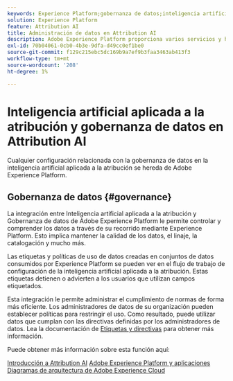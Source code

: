 ```yaml
---
keywords: Experience Platform;gobernanza de datos;inteligencia artificial aplicada a la atribución;temas populares
solution: Experience Platform
feature: Attribution AI
title: Administración de datos en Attribution AI
description: Adobe Experience Platform proporciona varios servicios y herramientas que le permiten controlar con seguridad los datos de experiencia recopilados para cumplir con las prácticas comerciales, las obligaciones legales y el proceso de desarrollo.
exl-id: 70b04061-0cb0-4b3e-9dfa-d49cc0ef1be0
source-git-commit: f129c215ebc5dc169b9a7ef9b3faa3463ab413f3
workflow-type: tm+mt
source-wordcount: '208'
ht-degree: 1%

---
```


# Inteligencia artificial aplicada a la atribución y gobernanza de datos en Attribution AI

Cualquier configuración relacionada con la gobernanza de datos en la inteligencia artificial aplicada a la atribución se hereda de Adobe Experience Platform.

## Gobernanza de datos {#governance}

La integración entre Inteligencia artificial aplicada a la atribución y Gobernanza de datos de Adobe Experience Platform le permite controlar y comprender los datos a través de su recorrido mediante Experience Platform. Esto implica mantener la calidad de los datos, el linaje, la catalogación y mucho más.

Las etiquetas y políticas de uso de datos creadas en conjuntos de datos consumidos por Experience Platform se pueden ver en el flujo de trabajo de configuración de la inteligencia artificial aplicada a la atribución. Estas etiquetas detienen o advierten a los usuarios que utilizan campos etiquetados.

Esta integración le permite administrar el cumplimiento de normas de forma más eficiente. Los administradores de datos de su organización pueden establecer políticas para restringir el uso. Como resultado, puede utilizar datos que cumplan con las directivas definidas por los administradores de datos. Lea la documentación de [Etiquetas y directivas](https://experienceleague.adobe.com/docs/analytics-platform/using/cja-dataviews/data-governance.html) para obtener más información.

Puede obtener más información sobre esta función aquí:

[Introducción a Attribution AI](../../attribution-ai/getting-started.md)
[Adobe Experience Platform y aplicaciones](https://experienceleague.adobe.com/docs/blueprints-learn/architecture/architecture-overview/platform-applications.html)
[Diagramas de arquitectura de Adobe Experience Cloud](https://experienceleague.adobe.com/docs/blueprints-learn/architecture/architecture-overview/experience-cloud.html?lang=es)
